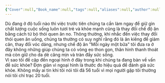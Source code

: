 ```yaml
---
{"Cover":null,"Book_name":null,"tags":null,"aliases":null,"author":null,"link":null,"dg-publish":true,"permalink":"/Book_ Reading 2024/Những câu nói hay trong sách/Ngoại hình là thước đo hiệu quả để đánh giá sức khỏe/","dgPassFrontmatter":true,"noteIcon":"2","created":"2023-12-15T08:45:47.002+07:00","updated":"2023-12-21T17:56:41.141+07:00"}
---
```


Dù đang ở độ tuổi nào thì việc trước tiên chúng ta cần làm ngay để  giữ gìn chất lượng cuộc sống luôn tươi trẻ và khỏe mạnh cũng là thay  đối chế độ ăn bằng cách từ bỏ thói quen ăn no. Thông thường, khi nhắc  đến việc thay đổi thói quen ăn uống, chúng ta thường có suy nghĩ rằng đó  là ăn kiêng để giảm cân, thay đổi vóc dáng, nhưng chế độ ăn "Mỗi ngày  một bữa" tôi đưa ra ở đây không những giúp chúng ta có vòng eo thon  gọn, thân hình thanh thoát mà còn giữ cho da dẻ căng mịn và tràn đầy sức  sống.  
Vì sao tôi đề cập đến ngoại hình ở đây trong khi chúng ta đang bàn  về vấn đề sức khỏe? Đơn giản vì ngoại hình là thước đo hiệu quả để  đánh giá sức khỏe. Không mấy ai tin khi tôi nói tôi đã 56 tuổi vì mọi  người gặp tôi thường nói tôi chỉ trạc 20 tuổi.